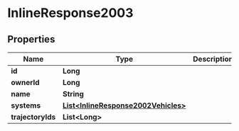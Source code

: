 
# InlineResponse2003

## Properties
Name | Type | Description | Notes
------------ | ------------- | ------------- | -------------
**id** | **Long** |  |  [optional]
**ownerId** | **Long** |  |  [optional]
**name** | **String** |  |  [optional]
**systems** | [**List&lt;InlineResponse2002Vehicles&gt;**](InlineResponse2002Vehicles.md) |  |  [optional]
**trajectoryIds** | **List&lt;Long&gt;** |  |  [optional]



